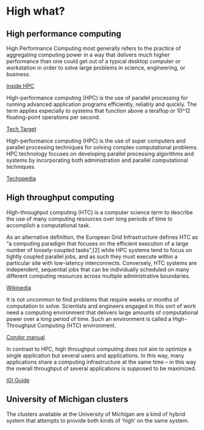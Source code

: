 # High what?

## High performance computing

High Performance Computing most generally refers to the practice of
aggregating computing power in a way that delivers much higher performance
than one could get out of a typical desktop computer or workstation in
order to solve large problems in science, engineering, or business.

[Inside HPC](https://insidehpc.com/hpc-basic-training/what-is-hpc/)

High-performance computing (HPC) is the use of parallel processing for
running advanced application programs efficiently, reliably and quickly.
The term applies especially to systems that function above a teraflop or
10^12 floating-point operations per second.

[Tech Target](https://searchdatacenter.techtarget.com/definition/high-performance-computing-HPC)

High-performance computing (HPC) is the use of super computers and parallel
processing techniques for solving complex computational problems. HPC
technology focuses on developing parallel processing algorithms and systems
by incorporating both administration and parallel computational techniques.

[Techopedia](https://www.techopedia.com/definition/4595/high-performance-computing-hpc)

## High throughput computing

High-throughput computing (HTC) is a computer science term to describe the
use of many computing resources over long periods of time to accomplish a
computational task.

As an alternative definition, the European Grid Infrastructure defines HTC
as “a computing paradigm that focuses on the efficient execution of a large
number of loosely-coupled tasks”,[2] while HPC systems tend to focus on
tightly coupled parallel jobs, and as such they must execute within a
particular site with low-latency interconnects. Conversely, HTC systems
are independent, sequential jobs that can be individually scheduled on
many different computing resources across multiple administrative
boundaries.

[Wikipedia](https://en.wikipedia.org/wiki/High-throughput_computing)


It is not uncommon to find problems that require weeks or months of
computation to solve. Scientists and engineers engaged in this sort of
work need a computing environment that delivers large amounts of
computational power over a long period of time. Such an environment
is called a High-Throughput Computing (HTC) environment.

[Condor manual](https://research.cs.wisc.edu/htcondor/manual/current/1_1High_Throughput_Computin.html)

In contrast to HPC, high throughput computing does not aim to optimize
a single application but several users and applications. In this way,
many applications share a computing infrastructure at the same time
&ndash; in this way the overall throughput of several applications is
supposed to be maximized.

[IGI Guide](https://www.igi-global.com/chapter/high-throughput-data-analysis-proteomic/35696)

## University of Michigan clusters

The clusters available at the University of Michigan are a kind of
hybrid system that attempts to provide both kinds of &lsquo;high&rsquo;
on the same system.


